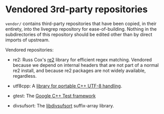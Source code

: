 # Vendored 3rd-party repositories

`vendor/` contains third-party repositories that have been copied, in
their entirety, into the livegrep repository for
ease-of-building. Nothing in the subdirectories of this repository
should be edited other than by direct imports of upstream.

Vendored repositories:

- re2: Russ Cox's [re2](https://code.google.com/p/re2/) library for
  efficient regex matching. Vendored because we depend on internal
  headers that are not part of a normal re2 install, and because re2
  packages are not widely available, regardless.

- utf8cpp: A
  [library for portable C++ UTF-8 handling](http://utfcpp.sourceforge.net/).

- gtest: The [Google C++ Test framework](https://code.google.com/p/googletest/)

- divsufsort: The
  [libdivsufsort](https://code.google.com/p/libdivsufsort/)
  suffix-array library.
